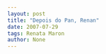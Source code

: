 ```yaml
---
layout: post
title: "Depois do Pan, Renan"
date: 2007-07-29
tags: Renata Maron
author: None
---
```

 
